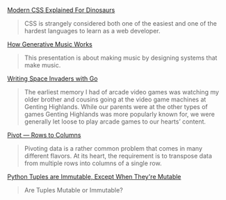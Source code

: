 [Modern CSS Explained For Dinosaurs](https://medium.com/actualize-network/modern-css-explained-for-dinosaurs-5226febe3525)
> CSS is strangely considered both one of the easiest and one of the hardest languages to learn as a web developer.

[How Generative Music Works](http://teropa.info/loop/?utm_source=hackernewsletter&utm_medium=email&utm_term=fav#/title)
> This presentation is about making music by designing systems that make music.

[Writing Space Invaders with Go](https://sausheong.github.io/posts/space-invaders-with-go/?utm_source=hackernewsletter&utm_medium=email&utm_term=code)
> The earliest memory I had of arcade video games was watching my older brother and cousins going at the video game machines at Genting Highlands. While our parents were at the other types of games Genting Highlands was more popularly known for, we were generally let loose to play arcade games to our hearts’ content.

[Pivot — Rows to Columns](https://modern-sql.com/use-case/pivot?utm_source=hackernewsletter&utm_medium=email&utm_term=code)
> Pivoting data is a rather common problem that comes in many different flavors. At its heart, the requirement is to transpose data from multiple rows into columns of a single row.

[Python Tuples are Immutable, Except When They're Mutable](https://inventwithpython.com/blog/2018/02/05/python-tuples-are-immutable-except-when-theyre-mutable/)
> Are Tuples Mutable or Immutable?

